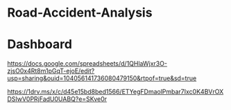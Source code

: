 # Road-Accident-Analysis

# Dashboard

https://docs.google.com/spreadsheets/d/1QHlaWjxr3O-zjsO0x4Rt8m1pGqT-ejoE/edit?usp=sharing&ouid=104056141736080479150&rtpof=true&sd=true

https://1drv.ms/x/c/d45e15bd8bed1566/ETYegFDmaolPmbar7Ixc0K4BVrOXDSIwV0PRjFadU0UABQ?e=SKve0r

